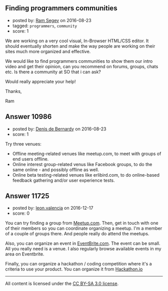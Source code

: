## Finding programmers communities

- posted by: [Ram Segev](https://stackexchange.com/users/8806737/ram-segev) on 2016-08-23
- tagged: `programmers`, `community`
- score: 1

<p>We are working on a very cool visual, In-Browser HTML/CSS editor. It should eventually shorten and make the way people are working on their sites much more organized and effective.</p>

<p>We would like to find programmers communities to show them  our intro video and get their opinion, can you recommend on forums, groups, chats etc.
Is there a community at SO that i can ask? </p>

<p>Would really appreciate your help!</p>

<p>Thanks,</p>

<p>Ram</p>



## Answer 10986

- posted by: [Denis de Bernardy](https://stackexchange.com/users/182468/denis-de-bernardy) on 2016-08-23
- score: 1

<p>Try three venues:</p>

<ul>
<li>Offline meeting-related venues like meetup.com, to meet with groups of end users offline.</li>
<li>Online interest group-related venus like Facebook groups, to do the same online - and possibly offline as well.</li>
<li>Online beta testing-related venues like erlibird.com, to do online-based feedback gathering and/or user experience tests.</li>
</ul>



## Answer 11725

- posted by: [leon.valencia](https://stackexchange.com/users/9076594/leon-valencia) on 2016-12-17
- score: 0

<p>You can try finding a group from <a href="https://www.meetup.com/" rel="nofollow noreferrer">Meetup.com</a>. Then, get in touch with one of their members so you can coordinate organizing a meetup. I'm a member of a couple of groups there. And people really do attend the meetups.</p>

<p>Also, you can organize an event in <a href="https://www.eventbrite.com/" rel="nofollow noreferrer">EventBrite.com</a>. The event can be small. All you really need is a venue. I also regularly browse available events in my area on Eventbrite.</p>

<p>Finally, you can organize a hackathon / coding competition where it's a criteria to use your product. You can organize it from <a href="http://www.hackathon.io/" rel="nofollow noreferrer">Hackathon.io</a></p>




---

All content is licensed under the [CC BY-SA 3.0 license](https://creativecommons.org/licenses/by-sa/3.0/).
